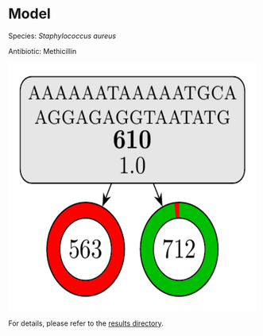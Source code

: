 
# Model

Species: *Staphylococcus aureus*

Antibiotic: Methicillin

<img src="./model.png" width=500 height=500 />

For details, please refer to the [results directory](../../../../../results/cart_b/staphylococcus%20aureus/methicillin/repeat_5/).

